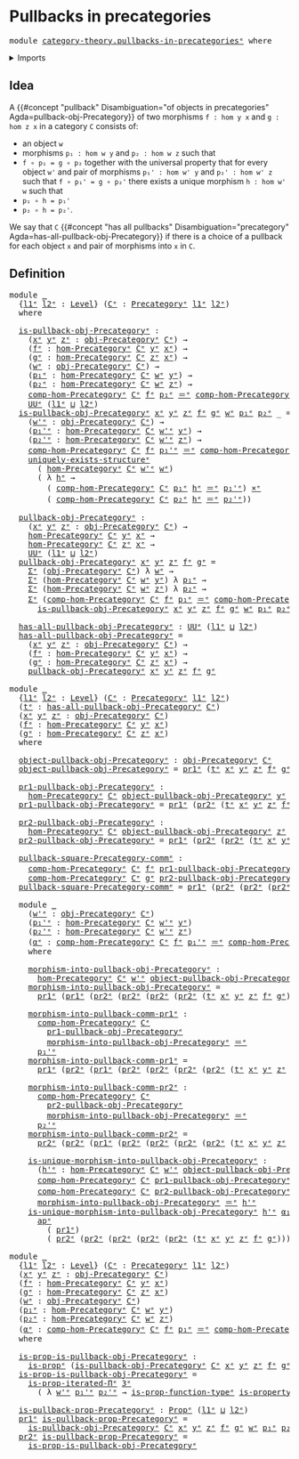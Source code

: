 # Pullbacks in precategories

<pre class="Agda"><a id="39" class="Keyword">module</a> <a id="46" href="category-theory.pullbacks-in-precategories%25E1%25B5%2589.html" class="Module">category-theory.pullbacks-in-precategoriesᵉ</a> <a id="90" class="Keyword">where</a>
</pre>
<details><summary>Imports</summary>

<pre class="Agda"><a id="146" class="Keyword">open</a> <a id="151" class="Keyword">import</a> <a id="158" href="elementary-number-theory.natural-numbers%25E1%25B5%2589.html" class="Module">elementary-number-theory.natural-numbersᵉ</a>
<a id="200" class="Keyword">open</a> <a id="205" class="Keyword">import</a> <a id="212" href="category-theory.precategories%25E1%25B5%2589.html" class="Module">category-theory.precategoriesᵉ</a>

<a id="244" class="Keyword">open</a> <a id="249" class="Keyword">import</a> <a id="256" href="foundation.action-on-identifications-functions%25E1%25B5%2589.html" class="Module">foundation.action-on-identifications-functionsᵉ</a>
<a id="304" class="Keyword">open</a> <a id="309" class="Keyword">import</a> <a id="316" href="foundation.cartesian-product-types%25E1%25B5%2589.html" class="Module">foundation.cartesian-product-typesᵉ</a>
<a id="352" class="Keyword">open</a> <a id="357" class="Keyword">import</a> <a id="364" href="foundation.contractible-types%25E1%25B5%2589.html" class="Module">foundation.contractible-typesᵉ</a>
<a id="395" class="Keyword">open</a> <a id="400" class="Keyword">import</a> <a id="407" href="foundation.dependent-pair-types%25E1%25B5%2589.html" class="Module">foundation.dependent-pair-typesᵉ</a>
<a id="440" class="Keyword">open</a> <a id="445" class="Keyword">import</a> <a id="452" href="foundation.identity-types%25E1%25B5%2589.html" class="Module">foundation.identity-typesᵉ</a>
<a id="479" class="Keyword">open</a> <a id="484" class="Keyword">import</a> <a id="491" href="foundation.iterated-dependent-product-types%25E1%25B5%2589.html" class="Module">foundation.iterated-dependent-product-typesᵉ</a>
<a id="536" class="Keyword">open</a> <a id="541" class="Keyword">import</a> <a id="548" href="foundation.propositions%25E1%25B5%2589.html" class="Module">foundation.propositionsᵉ</a>
<a id="573" class="Keyword">open</a> <a id="578" class="Keyword">import</a> <a id="585" href="foundation.uniqueness-quantification%25E1%25B5%2589.html" class="Module">foundation.uniqueness-quantificationᵉ</a>
<a id="623" class="Keyword">open</a> <a id="628" class="Keyword">import</a> <a id="635" href="foundation.universe-levels%25E1%25B5%2589.html" class="Module">foundation.universe-levelsᵉ</a>
</pre>
</details>

## Idea

A
{{#concept "pullback" Disambiguation="of objects in precategories" Agda=pullback-obj-Precategory}}
of two morphisms `f : hom y x` and `g : hom z x` in a category `C` consists of:

- an object `w`
- morphisms `p₁ : hom w y` and `p₂ : hom w z` such that
- `f ∘ p₁ = g ∘ p₂` together with the universal property that for every object
  `w'` and pair of morphisms `p₁' : hom w' y` and `p₂' : hom w' z` such that
  `f ∘ p₁' = g ∘ p₂'` there exists a unique morphism `h : hom w' w` such that
- `p₁ ∘ h = p₁'`
- `p₂ ∘ h = p₂'`.

We say that `C`
{{#concept "has all pullbacks" Disambiguation="precategory" Agda=has-all-pullback-obj-Precategory}}
if there is a choice of a pullback for each object `x` and pair of morphisms
into `x` in `C`.

## Definition

<pre class="Agda"><a id="1447" class="Keyword">module</a> <a id="1454" href="category-theory.pullbacks-in-precategories%25E1%25B5%2589.html#1454" class="Module">_</a>
  <a id="1458" class="Symbol">{</a><a id="1459" href="category-theory.pullbacks-in-precategories%25E1%25B5%2589.html#1459" class="Bound">l1ᵉ</a> <a id="1463" href="category-theory.pullbacks-in-precategories%25E1%25B5%2589.html#1463" class="Bound">l2ᵉ</a> <a id="1467" class="Symbol">:</a> <a id="1469" href="Agda.Primitive.html#742" class="Postulate">Level</a><a id="1474" class="Symbol">}</a> <a id="1476" class="Symbol">(</a><a id="1477" href="category-theory.pullbacks-in-precategories%25E1%25B5%2589.html#1477" class="Bound">Cᵉ</a> <a id="1480" class="Symbol">:</a> <a id="1482" href="category-theory.precategories%25E1%25B5%2589.html#3370" class="Function">Precategoryᵉ</a> <a id="1495" href="category-theory.pullbacks-in-precategories%25E1%25B5%2589.html#1459" class="Bound">l1ᵉ</a> <a id="1499" href="category-theory.pullbacks-in-precategories%25E1%25B5%2589.html#1463" class="Bound">l2ᵉ</a><a id="1502" class="Symbol">)</a>
  <a id="1506" class="Keyword">where</a>

  <a id="1515" href="category-theory.pullbacks-in-precategories%25E1%25B5%2589.html#1515" class="Function">is-pullback-obj-Precategoryᵉ</a> <a id="1544" class="Symbol">:</a>
    <a id="1550" class="Symbol">(</a><a id="1551" href="category-theory.pullbacks-in-precategories%25E1%25B5%2589.html#1551" class="Bound">xᵉ</a> <a id="1554" href="category-theory.pullbacks-in-precategories%25E1%25B5%2589.html#1554" class="Bound">yᵉ</a> <a id="1557" href="category-theory.pullbacks-in-precategories%25E1%25B5%2589.html#1557" class="Bound">zᵉ</a> <a id="1560" class="Symbol">:</a> <a id="1562" href="category-theory.precategories%25E1%25B5%2589.html#4836" class="Function">obj-Precategoryᵉ</a> <a id="1579" href="category-theory.pullbacks-in-precategories%25E1%25B5%2589.html#1477" class="Bound">Cᵉ</a><a id="1581" class="Symbol">)</a> <a id="1583" class="Symbol">→</a>
    <a id="1589" class="Symbol">(</a><a id="1590" href="category-theory.pullbacks-in-precategories%25E1%25B5%2589.html#1590" class="Bound">fᵉ</a> <a id="1593" class="Symbol">:</a> <a id="1595" href="category-theory.precategories%25E1%25B5%2589.html#4999" class="Function">hom-Precategoryᵉ</a> <a id="1612" href="category-theory.pullbacks-in-precategories%25E1%25B5%2589.html#1477" class="Bound">Cᵉ</a> <a id="1615" href="category-theory.pullbacks-in-precategories%25E1%25B5%2589.html#1554" class="Bound">yᵉ</a> <a id="1618" href="category-theory.pullbacks-in-precategories%25E1%25B5%2589.html#1551" class="Bound">xᵉ</a><a id="1620" class="Symbol">)</a> <a id="1622" class="Symbol">→</a>
    <a id="1628" class="Symbol">(</a><a id="1629" href="category-theory.pullbacks-in-precategories%25E1%25B5%2589.html#1629" class="Bound">gᵉ</a> <a id="1632" class="Symbol">:</a> <a id="1634" href="category-theory.precategories%25E1%25B5%2589.html#4999" class="Function">hom-Precategoryᵉ</a> <a id="1651" href="category-theory.pullbacks-in-precategories%25E1%25B5%2589.html#1477" class="Bound">Cᵉ</a> <a id="1654" href="category-theory.pullbacks-in-precategories%25E1%25B5%2589.html#1557" class="Bound">zᵉ</a> <a id="1657" href="category-theory.pullbacks-in-precategories%25E1%25B5%2589.html#1551" class="Bound">xᵉ</a><a id="1659" class="Symbol">)</a> <a id="1661" class="Symbol">→</a>
    <a id="1667" class="Symbol">(</a><a id="1668" href="category-theory.pullbacks-in-precategories%25E1%25B5%2589.html#1668" class="Bound">wᵉ</a> <a id="1671" class="Symbol">:</a> <a id="1673" href="category-theory.precategories%25E1%25B5%2589.html#4836" class="Function">obj-Precategoryᵉ</a> <a id="1690" href="category-theory.pullbacks-in-precategories%25E1%25B5%2589.html#1477" class="Bound">Cᵉ</a><a id="1692" class="Symbol">)</a> <a id="1694" class="Symbol">→</a>
    <a id="1700" class="Symbol">(</a><a id="1701" href="category-theory.pullbacks-in-precategories%25E1%25B5%2589.html#1701" class="Bound">p₁ᵉ</a> <a id="1705" class="Symbol">:</a> <a id="1707" href="category-theory.precategories%25E1%25B5%2589.html#4999" class="Function">hom-Precategoryᵉ</a> <a id="1724" href="category-theory.pullbacks-in-precategories%25E1%25B5%2589.html#1477" class="Bound">Cᵉ</a> <a id="1727" href="category-theory.pullbacks-in-precategories%25E1%25B5%2589.html#1668" class="Bound">wᵉ</a> <a id="1730" href="category-theory.pullbacks-in-precategories%25E1%25B5%2589.html#1554" class="Bound">yᵉ</a><a id="1732" class="Symbol">)</a> <a id="1734" class="Symbol">→</a>
    <a id="1740" class="Symbol">(</a><a id="1741" href="category-theory.pullbacks-in-precategories%25E1%25B5%2589.html#1741" class="Bound">p₂ᵉ</a> <a id="1745" class="Symbol">:</a> <a id="1747" href="category-theory.precategories%25E1%25B5%2589.html#4999" class="Function">hom-Precategoryᵉ</a> <a id="1764" href="category-theory.pullbacks-in-precategories%25E1%25B5%2589.html#1477" class="Bound">Cᵉ</a> <a id="1767" href="category-theory.pullbacks-in-precategories%25E1%25B5%2589.html#1668" class="Bound">wᵉ</a> <a id="1770" href="category-theory.pullbacks-in-precategories%25E1%25B5%2589.html#1557" class="Bound">zᵉ</a><a id="1772" class="Symbol">)</a> <a id="1774" class="Symbol">→</a>
    <a id="1780" href="category-theory.precategories%25E1%25B5%2589.html#5502" class="Function">comp-hom-Precategoryᵉ</a> <a id="1802" href="category-theory.pullbacks-in-precategories%25E1%25B5%2589.html#1477" class="Bound">Cᵉ</a> <a id="1805" href="category-theory.pullbacks-in-precategories%25E1%25B5%2589.html#1590" class="Bound">fᵉ</a> <a id="1808" href="category-theory.pullbacks-in-precategories%25E1%25B5%2589.html#1701" class="Bound">p₁ᵉ</a> <a id="1812" href="foundation-core.identity-types%25E1%25B5%2589.html#2730" class="Function Operator">＝ᵉ</a> <a id="1815" href="category-theory.precategories%25E1%25B5%2589.html#5502" class="Function">comp-hom-Precategoryᵉ</a> <a id="1837" href="category-theory.pullbacks-in-precategories%25E1%25B5%2589.html#1477" class="Bound">Cᵉ</a> <a id="1840" href="category-theory.pullbacks-in-precategories%25E1%25B5%2589.html#1629" class="Bound">gᵉ</a> <a id="1843" href="category-theory.pullbacks-in-precategories%25E1%25B5%2589.html#1741" class="Bound">p₂ᵉ</a> <a id="1847" class="Symbol">→</a>
    <a id="1853" href="Agda.Primitive.html#429" class="Primitive">UUᵉ</a> <a id="1857" class="Symbol">(</a><a id="1858" href="category-theory.pullbacks-in-precategories%25E1%25B5%2589.html#1459" class="Bound">l1ᵉ</a> <a id="1862" href="Agda.Primitive.html#961" class="Primitive Operator">⊔</a> <a id="1864" href="category-theory.pullbacks-in-precategories%25E1%25B5%2589.html#1463" class="Bound">l2ᵉ</a><a id="1867" class="Symbol">)</a>
  <a id="1871" href="category-theory.pullbacks-in-precategories%25E1%25B5%2589.html#1515" class="Function">is-pullback-obj-Precategoryᵉ</a> <a id="1900" href="category-theory.pullbacks-in-precategories%25E1%25B5%2589.html#1900" class="Bound">xᵉ</a> <a id="1903" href="category-theory.pullbacks-in-precategories%25E1%25B5%2589.html#1903" class="Bound">yᵉ</a> <a id="1906" href="category-theory.pullbacks-in-precategories%25E1%25B5%2589.html#1906" class="Bound">zᵉ</a> <a id="1909" href="category-theory.pullbacks-in-precategories%25E1%25B5%2589.html#1909" class="Bound">fᵉ</a> <a id="1912" href="category-theory.pullbacks-in-precategories%25E1%25B5%2589.html#1912" class="Bound">gᵉ</a> <a id="1915" href="category-theory.pullbacks-in-precategories%25E1%25B5%2589.html#1915" class="Bound">wᵉ</a> <a id="1918" href="category-theory.pullbacks-in-precategories%25E1%25B5%2589.html#1918" class="Bound">p₁ᵉ</a> <a id="1922" href="category-theory.pullbacks-in-precategories%25E1%25B5%2589.html#1922" class="Bound">p₂ᵉ</a> <a id="1926" class="Symbol">_</a> <a id="1928" class="Symbol">=</a>
    <a id="1934" class="Symbol">(</a><a id="1935" href="category-theory.pullbacks-in-precategories%25E1%25B5%2589.html#1935" class="Bound">w&#39;ᵉ</a> <a id="1939" class="Symbol">:</a> <a id="1941" href="category-theory.precategories%25E1%25B5%2589.html#4836" class="Function">obj-Precategoryᵉ</a> <a id="1958" href="category-theory.pullbacks-in-precategories%25E1%25B5%2589.html#1477" class="Bound">Cᵉ</a><a id="1960" class="Symbol">)</a> <a id="1962" class="Symbol">→</a>
    <a id="1968" class="Symbol">(</a><a id="1969" href="category-theory.pullbacks-in-precategories%25E1%25B5%2589.html#1969" class="Bound">p₁&#39;ᵉ</a> <a id="1974" class="Symbol">:</a> <a id="1976" href="category-theory.precategories%25E1%25B5%2589.html#4999" class="Function">hom-Precategoryᵉ</a> <a id="1993" href="category-theory.pullbacks-in-precategories%25E1%25B5%2589.html#1477" class="Bound">Cᵉ</a> <a id="1996" href="category-theory.pullbacks-in-precategories%25E1%25B5%2589.html#1935" class="Bound">w&#39;ᵉ</a> <a id="2000" href="category-theory.pullbacks-in-precategories%25E1%25B5%2589.html#1903" class="Bound">yᵉ</a><a id="2002" class="Symbol">)</a> <a id="2004" class="Symbol">→</a>
    <a id="2010" class="Symbol">(</a><a id="2011" href="category-theory.pullbacks-in-precategories%25E1%25B5%2589.html#2011" class="Bound">p₂&#39;ᵉ</a> <a id="2016" class="Symbol">:</a> <a id="2018" href="category-theory.precategories%25E1%25B5%2589.html#4999" class="Function">hom-Precategoryᵉ</a> <a id="2035" href="category-theory.pullbacks-in-precategories%25E1%25B5%2589.html#1477" class="Bound">Cᵉ</a> <a id="2038" href="category-theory.pullbacks-in-precategories%25E1%25B5%2589.html#1935" class="Bound">w&#39;ᵉ</a> <a id="2042" href="category-theory.pullbacks-in-precategories%25E1%25B5%2589.html#1906" class="Bound">zᵉ</a><a id="2044" class="Symbol">)</a> <a id="2046" class="Symbol">→</a>
    <a id="2052" href="category-theory.precategories%25E1%25B5%2589.html#5502" class="Function">comp-hom-Precategoryᵉ</a> <a id="2074" href="category-theory.pullbacks-in-precategories%25E1%25B5%2589.html#1477" class="Bound">Cᵉ</a> <a id="2077" href="category-theory.pullbacks-in-precategories%25E1%25B5%2589.html#1909" class="Bound">fᵉ</a> <a id="2080" href="category-theory.pullbacks-in-precategories%25E1%25B5%2589.html#1969" class="Bound">p₁&#39;ᵉ</a> <a id="2085" href="foundation-core.identity-types%25E1%25B5%2589.html#2730" class="Function Operator">＝ᵉ</a> <a id="2088" href="category-theory.precategories%25E1%25B5%2589.html#5502" class="Function">comp-hom-Precategoryᵉ</a> <a id="2110" href="category-theory.pullbacks-in-precategories%25E1%25B5%2589.html#1477" class="Bound">Cᵉ</a> <a id="2113" href="category-theory.pullbacks-in-precategories%25E1%25B5%2589.html#1912" class="Bound">gᵉ</a> <a id="2116" href="category-theory.pullbacks-in-precategories%25E1%25B5%2589.html#2011" class="Bound">p₂&#39;ᵉ</a> <a id="2121" class="Symbol">→</a>
    <a id="2127" href="foundation.uniqueness-quantification%25E1%25B5%2589.html#2430" class="Function">uniquely-exists-structureᵉ</a>
      <a id="2160" class="Symbol">(</a> <a id="2162" href="category-theory.precategories%25E1%25B5%2589.html#4999" class="Function">hom-Precategoryᵉ</a> <a id="2179" href="category-theory.pullbacks-in-precategories%25E1%25B5%2589.html#1477" class="Bound">Cᵉ</a> <a id="2182" href="category-theory.pullbacks-in-precategories%25E1%25B5%2589.html#1935" class="Bound">w&#39;ᵉ</a> <a id="2186" href="category-theory.pullbacks-in-precategories%25E1%25B5%2589.html#1915" class="Bound">wᵉ</a><a id="2188" class="Symbol">)</a>
      <a id="2196" class="Symbol">(</a> <a id="2198" class="Symbol">λ</a> <a id="2200" href="category-theory.pullbacks-in-precategories%25E1%25B5%2589.html#2200" class="Bound">hᵉ</a> <a id="2203" class="Symbol">→</a>
        <a id="2213" class="Symbol">(</a> <a id="2215" href="category-theory.precategories%25E1%25B5%2589.html#5502" class="Function">comp-hom-Precategoryᵉ</a> <a id="2237" href="category-theory.pullbacks-in-precategories%25E1%25B5%2589.html#1477" class="Bound">Cᵉ</a> <a id="2240" href="category-theory.pullbacks-in-precategories%25E1%25B5%2589.html#1918" class="Bound">p₁ᵉ</a> <a id="2244" href="category-theory.pullbacks-in-precategories%25E1%25B5%2589.html#2200" class="Bound">hᵉ</a> <a id="2247" href="foundation-core.identity-types%25E1%25B5%2589.html#2730" class="Function Operator">＝ᵉ</a> <a id="2250" href="category-theory.pullbacks-in-precategories%25E1%25B5%2589.html#1969" class="Bound">p₁&#39;ᵉ</a><a id="2254" class="Symbol">)</a> <a id="2256" href="foundation-core.cartesian-product-types%25E1%25B5%2589.html#623" class="Function Operator">×ᵉ</a>
        <a id="2267" class="Symbol">(</a> <a id="2269" href="category-theory.precategories%25E1%25B5%2589.html#5502" class="Function">comp-hom-Precategoryᵉ</a> <a id="2291" href="category-theory.pullbacks-in-precategories%25E1%25B5%2589.html#1477" class="Bound">Cᵉ</a> <a id="2294" href="category-theory.pullbacks-in-precategories%25E1%25B5%2589.html#1922" class="Bound">p₂ᵉ</a> <a id="2298" href="category-theory.pullbacks-in-precategories%25E1%25B5%2589.html#2200" class="Bound">hᵉ</a> <a id="2301" href="foundation-core.identity-types%25E1%25B5%2589.html#2730" class="Function Operator">＝ᵉ</a> <a id="2304" href="category-theory.pullbacks-in-precategories%25E1%25B5%2589.html#2011" class="Bound">p₂&#39;ᵉ</a><a id="2308" class="Symbol">))</a>

  <a id="2314" href="category-theory.pullbacks-in-precategories%25E1%25B5%2589.html#2314" class="Function">pullback-obj-Precategoryᵉ</a> <a id="2340" class="Symbol">:</a>
    <a id="2346" class="Symbol">(</a><a id="2347" href="category-theory.pullbacks-in-precategories%25E1%25B5%2589.html#2347" class="Bound">xᵉ</a> <a id="2350" href="category-theory.pullbacks-in-precategories%25E1%25B5%2589.html#2350" class="Bound">yᵉ</a> <a id="2353" href="category-theory.pullbacks-in-precategories%25E1%25B5%2589.html#2353" class="Bound">zᵉ</a> <a id="2356" class="Symbol">:</a> <a id="2358" href="category-theory.precategories%25E1%25B5%2589.html#4836" class="Function">obj-Precategoryᵉ</a> <a id="2375" href="category-theory.pullbacks-in-precategories%25E1%25B5%2589.html#1477" class="Bound">Cᵉ</a><a id="2377" class="Symbol">)</a> <a id="2379" class="Symbol">→</a>
    <a id="2385" href="category-theory.precategories%25E1%25B5%2589.html#4999" class="Function">hom-Precategoryᵉ</a> <a id="2402" href="category-theory.pullbacks-in-precategories%25E1%25B5%2589.html#1477" class="Bound">Cᵉ</a> <a id="2405" href="category-theory.pullbacks-in-precategories%25E1%25B5%2589.html#2350" class="Bound">yᵉ</a> <a id="2408" href="category-theory.pullbacks-in-precategories%25E1%25B5%2589.html#2347" class="Bound">xᵉ</a> <a id="2411" class="Symbol">→</a>
    <a id="2417" href="category-theory.precategories%25E1%25B5%2589.html#4999" class="Function">hom-Precategoryᵉ</a> <a id="2434" href="category-theory.pullbacks-in-precategories%25E1%25B5%2589.html#1477" class="Bound">Cᵉ</a> <a id="2437" href="category-theory.pullbacks-in-precategories%25E1%25B5%2589.html#2353" class="Bound">zᵉ</a> <a id="2440" href="category-theory.pullbacks-in-precategories%25E1%25B5%2589.html#2347" class="Bound">xᵉ</a> <a id="2443" class="Symbol">→</a>
    <a id="2449" href="Agda.Primitive.html#429" class="Primitive">UUᵉ</a> <a id="2453" class="Symbol">(</a><a id="2454" href="category-theory.pullbacks-in-precategories%25E1%25B5%2589.html#1459" class="Bound">l1ᵉ</a> <a id="2458" href="Agda.Primitive.html#961" class="Primitive Operator">⊔</a> <a id="2460" href="category-theory.pullbacks-in-precategories%25E1%25B5%2589.html#1463" class="Bound">l2ᵉ</a><a id="2463" class="Symbol">)</a>
  <a id="2467" href="category-theory.pullbacks-in-precategories%25E1%25B5%2589.html#2314" class="Function">pullback-obj-Precategoryᵉ</a> <a id="2493" href="category-theory.pullbacks-in-precategories%25E1%25B5%2589.html#2493" class="Bound">xᵉ</a> <a id="2496" href="category-theory.pullbacks-in-precategories%25E1%25B5%2589.html#2496" class="Bound">yᵉ</a> <a id="2499" href="category-theory.pullbacks-in-precategories%25E1%25B5%2589.html#2499" class="Bound">zᵉ</a> <a id="2502" href="category-theory.pullbacks-in-precategories%25E1%25B5%2589.html#2502" class="Bound">fᵉ</a> <a id="2505" href="category-theory.pullbacks-in-precategories%25E1%25B5%2589.html#2505" class="Bound">gᵉ</a> <a id="2508" class="Symbol">=</a>
    <a id="2514" href="foundation.dependent-pair-types%25E1%25B5%2589.html#585" class="Record">Σᵉ</a> <a id="2517" class="Symbol">(</a><a id="2518" href="category-theory.precategories%25E1%25B5%2589.html#4836" class="Function">obj-Precategoryᵉ</a> <a id="2535" href="category-theory.pullbacks-in-precategories%25E1%25B5%2589.html#1477" class="Bound">Cᵉ</a><a id="2537" class="Symbol">)</a> <a id="2539" class="Symbol">λ</a> <a id="2541" href="category-theory.pullbacks-in-precategories%25E1%25B5%2589.html#2541" class="Bound">wᵉ</a> <a id="2544" class="Symbol">→</a>
    <a id="2550" href="foundation.dependent-pair-types%25E1%25B5%2589.html#585" class="Record">Σᵉ</a> <a id="2553" class="Symbol">(</a><a id="2554" href="category-theory.precategories%25E1%25B5%2589.html#4999" class="Function">hom-Precategoryᵉ</a> <a id="2571" href="category-theory.pullbacks-in-precategories%25E1%25B5%2589.html#1477" class="Bound">Cᵉ</a> <a id="2574" href="category-theory.pullbacks-in-precategories%25E1%25B5%2589.html#2541" class="Bound">wᵉ</a> <a id="2577" href="category-theory.pullbacks-in-precategories%25E1%25B5%2589.html#2496" class="Bound">yᵉ</a><a id="2579" class="Symbol">)</a> <a id="2581" class="Symbol">λ</a> <a id="2583" href="category-theory.pullbacks-in-precategories%25E1%25B5%2589.html#2583" class="Bound">p₁ᵉ</a> <a id="2587" class="Symbol">→</a>
    <a id="2593" href="foundation.dependent-pair-types%25E1%25B5%2589.html#585" class="Record">Σᵉ</a> <a id="2596" class="Symbol">(</a><a id="2597" href="category-theory.precategories%25E1%25B5%2589.html#4999" class="Function">hom-Precategoryᵉ</a> <a id="2614" href="category-theory.pullbacks-in-precategories%25E1%25B5%2589.html#1477" class="Bound">Cᵉ</a> <a id="2617" href="category-theory.pullbacks-in-precategories%25E1%25B5%2589.html#2541" class="Bound">wᵉ</a> <a id="2620" href="category-theory.pullbacks-in-precategories%25E1%25B5%2589.html#2499" class="Bound">zᵉ</a><a id="2622" class="Symbol">)</a> <a id="2624" class="Symbol">λ</a> <a id="2626" href="category-theory.pullbacks-in-precategories%25E1%25B5%2589.html#2626" class="Bound">p₂ᵉ</a> <a id="2630" class="Symbol">→</a>
    <a id="2636" href="foundation.dependent-pair-types%25E1%25B5%2589.html#585" class="Record">Σᵉ</a> <a id="2639" class="Symbol">(</a><a id="2640" href="category-theory.precategories%25E1%25B5%2589.html#5502" class="Function">comp-hom-Precategoryᵉ</a> <a id="2662" href="category-theory.pullbacks-in-precategories%25E1%25B5%2589.html#1477" class="Bound">Cᵉ</a> <a id="2665" href="category-theory.pullbacks-in-precategories%25E1%25B5%2589.html#2502" class="Bound">fᵉ</a> <a id="2668" href="category-theory.pullbacks-in-precategories%25E1%25B5%2589.html#2583" class="Bound">p₁ᵉ</a> <a id="2672" href="foundation-core.identity-types%25E1%25B5%2589.html#2730" class="Function Operator">＝ᵉ</a> <a id="2675" href="category-theory.precategories%25E1%25B5%2589.html#5502" class="Function">comp-hom-Precategoryᵉ</a> <a id="2697" href="category-theory.pullbacks-in-precategories%25E1%25B5%2589.html#1477" class="Bound">Cᵉ</a> <a id="2700" href="category-theory.pullbacks-in-precategories%25E1%25B5%2589.html#2505" class="Bound">gᵉ</a> <a id="2703" href="category-theory.pullbacks-in-precategories%25E1%25B5%2589.html#2626" class="Bound">p₂ᵉ</a><a id="2706" class="Symbol">)</a> <a id="2708" class="Symbol">λ</a> <a id="2710" href="category-theory.pullbacks-in-precategories%25E1%25B5%2589.html#2710" class="Bound">αᵉ</a> <a id="2713" class="Symbol">→</a>
      <a id="2721" href="category-theory.pullbacks-in-precategories%25E1%25B5%2589.html#1515" class="Function">is-pullback-obj-Precategoryᵉ</a> <a id="2750" href="category-theory.pullbacks-in-precategories%25E1%25B5%2589.html#2493" class="Bound">xᵉ</a> <a id="2753" href="category-theory.pullbacks-in-precategories%25E1%25B5%2589.html#2496" class="Bound">yᵉ</a> <a id="2756" href="category-theory.pullbacks-in-precategories%25E1%25B5%2589.html#2499" class="Bound">zᵉ</a> <a id="2759" href="category-theory.pullbacks-in-precategories%25E1%25B5%2589.html#2502" class="Bound">fᵉ</a> <a id="2762" href="category-theory.pullbacks-in-precategories%25E1%25B5%2589.html#2505" class="Bound">gᵉ</a> <a id="2765" href="category-theory.pullbacks-in-precategories%25E1%25B5%2589.html#2541" class="Bound">wᵉ</a> <a id="2768" href="category-theory.pullbacks-in-precategories%25E1%25B5%2589.html#2583" class="Bound">p₁ᵉ</a> <a id="2772" href="category-theory.pullbacks-in-precategories%25E1%25B5%2589.html#2626" class="Bound">p₂ᵉ</a> <a id="2776" href="category-theory.pullbacks-in-precategories%25E1%25B5%2589.html#2710" class="Bound">αᵉ</a>

  <a id="2782" href="category-theory.pullbacks-in-precategories%25E1%25B5%2589.html#2782" class="Function">has-all-pullback-obj-Precategoryᵉ</a> <a id="2816" class="Symbol">:</a> <a id="2818" href="Agda.Primitive.html#429" class="Primitive">UUᵉ</a> <a id="2822" class="Symbol">(</a><a id="2823" href="category-theory.pullbacks-in-precategories%25E1%25B5%2589.html#1459" class="Bound">l1ᵉ</a> <a id="2827" href="Agda.Primitive.html#961" class="Primitive Operator">⊔</a> <a id="2829" href="category-theory.pullbacks-in-precategories%25E1%25B5%2589.html#1463" class="Bound">l2ᵉ</a><a id="2832" class="Symbol">)</a>
  <a id="2836" href="category-theory.pullbacks-in-precategories%25E1%25B5%2589.html#2782" class="Function">has-all-pullback-obj-Precategoryᵉ</a> <a id="2870" class="Symbol">=</a>
    <a id="2876" class="Symbol">(</a><a id="2877" href="category-theory.pullbacks-in-precategories%25E1%25B5%2589.html#2877" class="Bound">xᵉ</a> <a id="2880" href="category-theory.pullbacks-in-precategories%25E1%25B5%2589.html#2880" class="Bound">yᵉ</a> <a id="2883" href="category-theory.pullbacks-in-precategories%25E1%25B5%2589.html#2883" class="Bound">zᵉ</a> <a id="2886" class="Symbol">:</a> <a id="2888" href="category-theory.precategories%25E1%25B5%2589.html#4836" class="Function">obj-Precategoryᵉ</a> <a id="2905" href="category-theory.pullbacks-in-precategories%25E1%25B5%2589.html#1477" class="Bound">Cᵉ</a><a id="2907" class="Symbol">)</a> <a id="2909" class="Symbol">→</a>
    <a id="2915" class="Symbol">(</a><a id="2916" href="category-theory.pullbacks-in-precategories%25E1%25B5%2589.html#2916" class="Bound">fᵉ</a> <a id="2919" class="Symbol">:</a> <a id="2921" href="category-theory.precategories%25E1%25B5%2589.html#4999" class="Function">hom-Precategoryᵉ</a> <a id="2938" href="category-theory.pullbacks-in-precategories%25E1%25B5%2589.html#1477" class="Bound">Cᵉ</a> <a id="2941" href="category-theory.pullbacks-in-precategories%25E1%25B5%2589.html#2880" class="Bound">yᵉ</a> <a id="2944" href="category-theory.pullbacks-in-precategories%25E1%25B5%2589.html#2877" class="Bound">xᵉ</a><a id="2946" class="Symbol">)</a> <a id="2948" class="Symbol">→</a>
    <a id="2954" class="Symbol">(</a><a id="2955" href="category-theory.pullbacks-in-precategories%25E1%25B5%2589.html#2955" class="Bound">gᵉ</a> <a id="2958" class="Symbol">:</a> <a id="2960" href="category-theory.precategories%25E1%25B5%2589.html#4999" class="Function">hom-Precategoryᵉ</a> <a id="2977" href="category-theory.pullbacks-in-precategories%25E1%25B5%2589.html#1477" class="Bound">Cᵉ</a> <a id="2980" href="category-theory.pullbacks-in-precategories%25E1%25B5%2589.html#2883" class="Bound">zᵉ</a> <a id="2983" href="category-theory.pullbacks-in-precategories%25E1%25B5%2589.html#2877" class="Bound">xᵉ</a><a id="2985" class="Symbol">)</a> <a id="2987" class="Symbol">→</a>
    <a id="2993" href="category-theory.pullbacks-in-precategories%25E1%25B5%2589.html#2314" class="Function">pullback-obj-Precategoryᵉ</a> <a id="3019" href="category-theory.pullbacks-in-precategories%25E1%25B5%2589.html#2877" class="Bound">xᵉ</a> <a id="3022" href="category-theory.pullbacks-in-precategories%25E1%25B5%2589.html#2880" class="Bound">yᵉ</a> <a id="3025" href="category-theory.pullbacks-in-precategories%25E1%25B5%2589.html#2883" class="Bound">zᵉ</a> <a id="3028" href="category-theory.pullbacks-in-precategories%25E1%25B5%2589.html#2916" class="Bound">fᵉ</a> <a id="3031" href="category-theory.pullbacks-in-precategories%25E1%25B5%2589.html#2955" class="Bound">gᵉ</a>

<a id="3035" class="Keyword">module</a> <a id="3042" href="category-theory.pullbacks-in-precategories%25E1%25B5%2589.html#3042" class="Module">_</a>
  <a id="3046" class="Symbol">{</a><a id="3047" href="category-theory.pullbacks-in-precategories%25E1%25B5%2589.html#3047" class="Bound">l1ᵉ</a> <a id="3051" href="category-theory.pullbacks-in-precategories%25E1%25B5%2589.html#3051" class="Bound">l2ᵉ</a> <a id="3055" class="Symbol">:</a> <a id="3057" href="Agda.Primitive.html#742" class="Postulate">Level</a><a id="3062" class="Symbol">}</a> <a id="3064" class="Symbol">(</a><a id="3065" href="category-theory.pullbacks-in-precategories%25E1%25B5%2589.html#3065" class="Bound">Cᵉ</a> <a id="3068" class="Symbol">:</a> <a id="3070" href="category-theory.precategories%25E1%25B5%2589.html#3370" class="Function">Precategoryᵉ</a> <a id="3083" href="category-theory.pullbacks-in-precategories%25E1%25B5%2589.html#3047" class="Bound">l1ᵉ</a> <a id="3087" href="category-theory.pullbacks-in-precategories%25E1%25B5%2589.html#3051" class="Bound">l2ᵉ</a><a id="3090" class="Symbol">)</a>
  <a id="3094" class="Symbol">(</a><a id="3095" href="category-theory.pullbacks-in-precategories%25E1%25B5%2589.html#3095" class="Bound">tᵉ</a> <a id="3098" class="Symbol">:</a> <a id="3100" href="category-theory.pullbacks-in-precategories%25E1%25B5%2589.html#2782" class="Function">has-all-pullback-obj-Precategoryᵉ</a> <a id="3134" href="category-theory.pullbacks-in-precategories%25E1%25B5%2589.html#3065" class="Bound">Cᵉ</a><a id="3136" class="Symbol">)</a>
  <a id="3140" class="Symbol">(</a><a id="3141" href="category-theory.pullbacks-in-precategories%25E1%25B5%2589.html#3141" class="Bound">xᵉ</a> <a id="3144" href="category-theory.pullbacks-in-precategories%25E1%25B5%2589.html#3144" class="Bound">yᵉ</a> <a id="3147" href="category-theory.pullbacks-in-precategories%25E1%25B5%2589.html#3147" class="Bound">zᵉ</a> <a id="3150" class="Symbol">:</a> <a id="3152" href="category-theory.precategories%25E1%25B5%2589.html#4836" class="Function">obj-Precategoryᵉ</a> <a id="3169" href="category-theory.pullbacks-in-precategories%25E1%25B5%2589.html#3065" class="Bound">Cᵉ</a><a id="3171" class="Symbol">)</a>
  <a id="3175" class="Symbol">(</a><a id="3176" href="category-theory.pullbacks-in-precategories%25E1%25B5%2589.html#3176" class="Bound">fᵉ</a> <a id="3179" class="Symbol">:</a> <a id="3181" href="category-theory.precategories%25E1%25B5%2589.html#4999" class="Function">hom-Precategoryᵉ</a> <a id="3198" href="category-theory.pullbacks-in-precategories%25E1%25B5%2589.html#3065" class="Bound">Cᵉ</a> <a id="3201" href="category-theory.pullbacks-in-precategories%25E1%25B5%2589.html#3144" class="Bound">yᵉ</a> <a id="3204" href="category-theory.pullbacks-in-precategories%25E1%25B5%2589.html#3141" class="Bound">xᵉ</a><a id="3206" class="Symbol">)</a>
  <a id="3210" class="Symbol">(</a><a id="3211" href="category-theory.pullbacks-in-precategories%25E1%25B5%2589.html#3211" class="Bound">gᵉ</a> <a id="3214" class="Symbol">:</a> <a id="3216" href="category-theory.precategories%25E1%25B5%2589.html#4999" class="Function">hom-Precategoryᵉ</a> <a id="3233" href="category-theory.pullbacks-in-precategories%25E1%25B5%2589.html#3065" class="Bound">Cᵉ</a> <a id="3236" href="category-theory.pullbacks-in-precategories%25E1%25B5%2589.html#3147" class="Bound">zᵉ</a> <a id="3239" href="category-theory.pullbacks-in-precategories%25E1%25B5%2589.html#3141" class="Bound">xᵉ</a><a id="3241" class="Symbol">)</a>
  <a id="3245" class="Keyword">where</a>

  <a id="3254" href="category-theory.pullbacks-in-precategories%25E1%25B5%2589.html#3254" class="Function">object-pullback-obj-Precategoryᵉ</a> <a id="3287" class="Symbol">:</a> <a id="3289" href="category-theory.precategories%25E1%25B5%2589.html#4836" class="Function">obj-Precategoryᵉ</a> <a id="3306" href="category-theory.pullbacks-in-precategories%25E1%25B5%2589.html#3065" class="Bound">Cᵉ</a>
  <a id="3311" href="category-theory.pullbacks-in-precategories%25E1%25B5%2589.html#3254" class="Function">object-pullback-obj-Precategoryᵉ</a> <a id="3344" class="Symbol">=</a> <a id="3346" href="foundation.dependent-pair-types%25E1%25B5%2589.html#697" class="Field">pr1ᵉ</a> <a id="3351" class="Symbol">(</a><a id="3352" href="category-theory.pullbacks-in-precategories%25E1%25B5%2589.html#3095" class="Bound">tᵉ</a> <a id="3355" href="category-theory.pullbacks-in-precategories%25E1%25B5%2589.html#3141" class="Bound">xᵉ</a> <a id="3358" href="category-theory.pullbacks-in-precategories%25E1%25B5%2589.html#3144" class="Bound">yᵉ</a> <a id="3361" href="category-theory.pullbacks-in-precategories%25E1%25B5%2589.html#3147" class="Bound">zᵉ</a> <a id="3364" href="category-theory.pullbacks-in-precategories%25E1%25B5%2589.html#3176" class="Bound">fᵉ</a> <a id="3367" href="category-theory.pullbacks-in-precategories%25E1%25B5%2589.html#3211" class="Bound">gᵉ</a><a id="3369" class="Symbol">)</a>

  <a id="3374" href="category-theory.pullbacks-in-precategories%25E1%25B5%2589.html#3374" class="Function">pr1-pullback-obj-Precategoryᵉ</a> <a id="3404" class="Symbol">:</a>
    <a id="3410" href="category-theory.precategories%25E1%25B5%2589.html#4999" class="Function">hom-Precategoryᵉ</a> <a id="3427" href="category-theory.pullbacks-in-precategories%25E1%25B5%2589.html#3065" class="Bound">Cᵉ</a> <a id="3430" href="category-theory.pullbacks-in-precategories%25E1%25B5%2589.html#3254" class="Function">object-pullback-obj-Precategoryᵉ</a> <a id="3463" href="category-theory.pullbacks-in-precategories%25E1%25B5%2589.html#3144" class="Bound">yᵉ</a>
  <a id="3468" href="category-theory.pullbacks-in-precategories%25E1%25B5%2589.html#3374" class="Function">pr1-pullback-obj-Precategoryᵉ</a> <a id="3498" class="Symbol">=</a> <a id="3500" href="foundation.dependent-pair-types%25E1%25B5%2589.html#697" class="Field">pr1ᵉ</a> <a id="3505" class="Symbol">(</a><a id="3506" href="foundation.dependent-pair-types%25E1%25B5%2589.html#711" class="Field">pr2ᵉ</a> <a id="3511" class="Symbol">(</a><a id="3512" href="category-theory.pullbacks-in-precategories%25E1%25B5%2589.html#3095" class="Bound">tᵉ</a> <a id="3515" href="category-theory.pullbacks-in-precategories%25E1%25B5%2589.html#3141" class="Bound">xᵉ</a> <a id="3518" href="category-theory.pullbacks-in-precategories%25E1%25B5%2589.html#3144" class="Bound">yᵉ</a> <a id="3521" href="category-theory.pullbacks-in-precategories%25E1%25B5%2589.html#3147" class="Bound">zᵉ</a> <a id="3524" href="category-theory.pullbacks-in-precategories%25E1%25B5%2589.html#3176" class="Bound">fᵉ</a> <a id="3527" href="category-theory.pullbacks-in-precategories%25E1%25B5%2589.html#3211" class="Bound">gᵉ</a><a id="3529" class="Symbol">))</a>

  <a id="3535" href="category-theory.pullbacks-in-precategories%25E1%25B5%2589.html#3535" class="Function">pr2-pullback-obj-Precategoryᵉ</a> <a id="3565" class="Symbol">:</a>
    <a id="3571" href="category-theory.precategories%25E1%25B5%2589.html#4999" class="Function">hom-Precategoryᵉ</a> <a id="3588" href="category-theory.pullbacks-in-precategories%25E1%25B5%2589.html#3065" class="Bound">Cᵉ</a> <a id="3591" href="category-theory.pullbacks-in-precategories%25E1%25B5%2589.html#3254" class="Function">object-pullback-obj-Precategoryᵉ</a> <a id="3624" href="category-theory.pullbacks-in-precategories%25E1%25B5%2589.html#3147" class="Bound">zᵉ</a>
  <a id="3629" href="category-theory.pullbacks-in-precategories%25E1%25B5%2589.html#3535" class="Function">pr2-pullback-obj-Precategoryᵉ</a> <a id="3659" class="Symbol">=</a> <a id="3661" href="foundation.dependent-pair-types%25E1%25B5%2589.html#697" class="Field">pr1ᵉ</a> <a id="3666" class="Symbol">(</a><a id="3667" href="foundation.dependent-pair-types%25E1%25B5%2589.html#711" class="Field">pr2ᵉ</a> <a id="3672" class="Symbol">(</a><a id="3673" href="foundation.dependent-pair-types%25E1%25B5%2589.html#711" class="Field">pr2ᵉ</a> <a id="3678" class="Symbol">(</a><a id="3679" href="category-theory.pullbacks-in-precategories%25E1%25B5%2589.html#3095" class="Bound">tᵉ</a> <a id="3682" href="category-theory.pullbacks-in-precategories%25E1%25B5%2589.html#3141" class="Bound">xᵉ</a> <a id="3685" href="category-theory.pullbacks-in-precategories%25E1%25B5%2589.html#3144" class="Bound">yᵉ</a> <a id="3688" href="category-theory.pullbacks-in-precategories%25E1%25B5%2589.html#3147" class="Bound">zᵉ</a> <a id="3691" href="category-theory.pullbacks-in-precategories%25E1%25B5%2589.html#3176" class="Bound">fᵉ</a> <a id="3694" href="category-theory.pullbacks-in-precategories%25E1%25B5%2589.html#3211" class="Bound">gᵉ</a><a id="3696" class="Symbol">)))</a>

  <a id="3703" href="category-theory.pullbacks-in-precategories%25E1%25B5%2589.html#3703" class="Function">pullback-square-Precategory-commᵉ</a> <a id="3737" class="Symbol">:</a>
    <a id="3743" href="category-theory.precategories%25E1%25B5%2589.html#5502" class="Function">comp-hom-Precategoryᵉ</a> <a id="3765" href="category-theory.pullbacks-in-precategories%25E1%25B5%2589.html#3065" class="Bound">Cᵉ</a> <a id="3768" href="category-theory.pullbacks-in-precategories%25E1%25B5%2589.html#3176" class="Bound">fᵉ</a> <a id="3771" href="category-theory.pullbacks-in-precategories%25E1%25B5%2589.html#3374" class="Function">pr1-pullback-obj-Precategoryᵉ</a> <a id="3801" href="foundation-core.identity-types%25E1%25B5%2589.html#2730" class="Function Operator">＝ᵉ</a>
    <a id="3808" href="category-theory.precategories%25E1%25B5%2589.html#5502" class="Function">comp-hom-Precategoryᵉ</a> <a id="3830" href="category-theory.pullbacks-in-precategories%25E1%25B5%2589.html#3065" class="Bound">Cᵉ</a> <a id="3833" href="category-theory.pullbacks-in-precategories%25E1%25B5%2589.html#3211" class="Bound">gᵉ</a> <a id="3836" href="category-theory.pullbacks-in-precategories%25E1%25B5%2589.html#3535" class="Function">pr2-pullback-obj-Precategoryᵉ</a>
  <a id="3868" href="category-theory.pullbacks-in-precategories%25E1%25B5%2589.html#3703" class="Function">pullback-square-Precategory-commᵉ</a> <a id="3902" class="Symbol">=</a> <a id="3904" href="foundation.dependent-pair-types%25E1%25B5%2589.html#697" class="Field">pr1ᵉ</a> <a id="3909" class="Symbol">(</a><a id="3910" href="foundation.dependent-pair-types%25E1%25B5%2589.html#711" class="Field">pr2ᵉ</a> <a id="3915" class="Symbol">(</a><a id="3916" href="foundation.dependent-pair-types%25E1%25B5%2589.html#711" class="Field">pr2ᵉ</a> <a id="3921" class="Symbol">(</a><a id="3922" href="foundation.dependent-pair-types%25E1%25B5%2589.html#711" class="Field">pr2ᵉ</a> <a id="3927" class="Symbol">(</a><a id="3928" href="category-theory.pullbacks-in-precategories%25E1%25B5%2589.html#3095" class="Bound">tᵉ</a> <a id="3931" href="category-theory.pullbacks-in-precategories%25E1%25B5%2589.html#3141" class="Bound">xᵉ</a> <a id="3934" href="category-theory.pullbacks-in-precategories%25E1%25B5%2589.html#3144" class="Bound">yᵉ</a> <a id="3937" href="category-theory.pullbacks-in-precategories%25E1%25B5%2589.html#3147" class="Bound">zᵉ</a> <a id="3940" href="category-theory.pullbacks-in-precategories%25E1%25B5%2589.html#3176" class="Bound">fᵉ</a> <a id="3943" href="category-theory.pullbacks-in-precategories%25E1%25B5%2589.html#3211" class="Bound">gᵉ</a><a id="3945" class="Symbol">))))</a>

  <a id="3953" class="Keyword">module</a> <a id="3960" href="category-theory.pullbacks-in-precategories%25E1%25B5%2589.html#3960" class="Module">_</a>
    <a id="3966" class="Symbol">(</a><a id="3967" href="category-theory.pullbacks-in-precategories%25E1%25B5%2589.html#3967" class="Bound">w&#39;ᵉ</a> <a id="3971" class="Symbol">:</a> <a id="3973" href="category-theory.precategories%25E1%25B5%2589.html#4836" class="Function">obj-Precategoryᵉ</a> <a id="3990" href="category-theory.pullbacks-in-precategories%25E1%25B5%2589.html#3065" class="Bound">Cᵉ</a><a id="3992" class="Symbol">)</a>
    <a id="3998" class="Symbol">(</a><a id="3999" href="category-theory.pullbacks-in-precategories%25E1%25B5%2589.html#3999" class="Bound">p₁&#39;ᵉ</a> <a id="4004" class="Symbol">:</a> <a id="4006" href="category-theory.precategories%25E1%25B5%2589.html#4999" class="Function">hom-Precategoryᵉ</a> <a id="4023" href="category-theory.pullbacks-in-precategories%25E1%25B5%2589.html#3065" class="Bound">Cᵉ</a> <a id="4026" href="category-theory.pullbacks-in-precategories%25E1%25B5%2589.html#3967" class="Bound">w&#39;ᵉ</a> <a id="4030" href="category-theory.pullbacks-in-precategories%25E1%25B5%2589.html#3144" class="Bound">yᵉ</a><a id="4032" class="Symbol">)</a>
    <a id="4038" class="Symbol">(</a><a id="4039" href="category-theory.pullbacks-in-precategories%25E1%25B5%2589.html#4039" class="Bound">p₂&#39;ᵉ</a> <a id="4044" class="Symbol">:</a> <a id="4046" href="category-theory.precategories%25E1%25B5%2589.html#4999" class="Function">hom-Precategoryᵉ</a> <a id="4063" href="category-theory.pullbacks-in-precategories%25E1%25B5%2589.html#3065" class="Bound">Cᵉ</a> <a id="4066" href="category-theory.pullbacks-in-precategories%25E1%25B5%2589.html#3967" class="Bound">w&#39;ᵉ</a> <a id="4070" href="category-theory.pullbacks-in-precategories%25E1%25B5%2589.html#3147" class="Bound">zᵉ</a><a id="4072" class="Symbol">)</a>
    <a id="4078" class="Symbol">(</a><a id="4079" href="category-theory.pullbacks-in-precategories%25E1%25B5%2589.html#4079" class="Bound">αᵉ</a> <a id="4082" class="Symbol">:</a> <a id="4084" href="category-theory.precategories%25E1%25B5%2589.html#5502" class="Function">comp-hom-Precategoryᵉ</a> <a id="4106" href="category-theory.pullbacks-in-precategories%25E1%25B5%2589.html#3065" class="Bound">Cᵉ</a> <a id="4109" href="category-theory.pullbacks-in-precategories%25E1%25B5%2589.html#3176" class="Bound">fᵉ</a> <a id="4112" href="category-theory.pullbacks-in-precategories%25E1%25B5%2589.html#3999" class="Bound">p₁&#39;ᵉ</a> <a id="4117" href="foundation-core.identity-types%25E1%25B5%2589.html#2730" class="Function Operator">＝ᵉ</a> <a id="4120" href="category-theory.precategories%25E1%25B5%2589.html#5502" class="Function">comp-hom-Precategoryᵉ</a> <a id="4142" href="category-theory.pullbacks-in-precategories%25E1%25B5%2589.html#3065" class="Bound">Cᵉ</a> <a id="4145" href="category-theory.pullbacks-in-precategories%25E1%25B5%2589.html#3211" class="Bound">gᵉ</a> <a id="4148" href="category-theory.pullbacks-in-precategories%25E1%25B5%2589.html#4039" class="Bound">p₂&#39;ᵉ</a><a id="4152" class="Symbol">)</a>
    <a id="4158" class="Keyword">where</a>

    <a id="4169" href="category-theory.pullbacks-in-precategories%25E1%25B5%2589.html#4169" class="Function">morphism-into-pullback-obj-Precategoryᵉ</a> <a id="4209" class="Symbol">:</a>
      <a id="4217" href="category-theory.precategories%25E1%25B5%2589.html#4999" class="Function">hom-Precategoryᵉ</a> <a id="4234" href="category-theory.pullbacks-in-precategories%25E1%25B5%2589.html#3065" class="Bound">Cᵉ</a> <a id="4237" href="category-theory.pullbacks-in-precategories%25E1%25B5%2589.html#3967" class="Bound">w&#39;ᵉ</a> <a id="4241" href="category-theory.pullbacks-in-precategories%25E1%25B5%2589.html#3254" class="Function">object-pullback-obj-Precategoryᵉ</a>
    <a id="4278" href="category-theory.pullbacks-in-precategories%25E1%25B5%2589.html#4169" class="Function">morphism-into-pullback-obj-Precategoryᵉ</a> <a id="4318" class="Symbol">=</a>
      <a id="4326" href="foundation.dependent-pair-types%25E1%25B5%2589.html#697" class="Field">pr1ᵉ</a> <a id="4331" class="Symbol">(</a><a id="4332" href="foundation.dependent-pair-types%25E1%25B5%2589.html#697" class="Field">pr1ᵉ</a> <a id="4337" class="Symbol">(</a><a id="4338" href="foundation.dependent-pair-types%25E1%25B5%2589.html#711" class="Field">pr2ᵉ</a> <a id="4343" class="Symbol">(</a><a id="4344" href="foundation.dependent-pair-types%25E1%25B5%2589.html#711" class="Field">pr2ᵉ</a> <a id="4349" class="Symbol">(</a><a id="4350" href="foundation.dependent-pair-types%25E1%25B5%2589.html#711" class="Field">pr2ᵉ</a> <a id="4355" class="Symbol">(</a><a id="4356" href="foundation.dependent-pair-types%25E1%25B5%2589.html#711" class="Field">pr2ᵉ</a> <a id="4361" class="Symbol">(</a><a id="4362" href="category-theory.pullbacks-in-precategories%25E1%25B5%2589.html#3095" class="Bound">tᵉ</a> <a id="4365" href="category-theory.pullbacks-in-precategories%25E1%25B5%2589.html#3141" class="Bound">xᵉ</a> <a id="4368" href="category-theory.pullbacks-in-precategories%25E1%25B5%2589.html#3144" class="Bound">yᵉ</a> <a id="4371" href="category-theory.pullbacks-in-precategories%25E1%25B5%2589.html#3147" class="Bound">zᵉ</a> <a id="4374" href="category-theory.pullbacks-in-precategories%25E1%25B5%2589.html#3176" class="Bound">fᵉ</a> <a id="4377" href="category-theory.pullbacks-in-precategories%25E1%25B5%2589.html#3211" class="Bound">gᵉ</a><a id="4379" class="Symbol">))))</a> <a id="4384" href="category-theory.pullbacks-in-precategories%25E1%25B5%2589.html#3967" class="Bound">w&#39;ᵉ</a> <a id="4388" href="category-theory.pullbacks-in-precategories%25E1%25B5%2589.html#3999" class="Bound">p₁&#39;ᵉ</a> <a id="4393" href="category-theory.pullbacks-in-precategories%25E1%25B5%2589.html#4039" class="Bound">p₂&#39;ᵉ</a> <a id="4398" href="category-theory.pullbacks-in-precategories%25E1%25B5%2589.html#4079" class="Bound">αᵉ</a><a id="4400" class="Symbol">))</a>

    <a id="4408" href="category-theory.pullbacks-in-precategories%25E1%25B5%2589.html#4408" class="Function">morphism-into-pullback-comm-pr1ᵉ</a> <a id="4441" class="Symbol">:</a>
      <a id="4449" href="category-theory.precategories%25E1%25B5%2589.html#5502" class="Function">comp-hom-Precategoryᵉ</a> <a id="4471" href="category-theory.pullbacks-in-precategories%25E1%25B5%2589.html#3065" class="Bound">Cᵉ</a>
        <a id="4482" href="category-theory.pullbacks-in-precategories%25E1%25B5%2589.html#3374" class="Function">pr1-pullback-obj-Precategoryᵉ</a>
        <a id="4520" href="category-theory.pullbacks-in-precategories%25E1%25B5%2589.html#4169" class="Function">morphism-into-pullback-obj-Precategoryᵉ</a> <a id="4560" href="foundation-core.identity-types%25E1%25B5%2589.html#2730" class="Function Operator">＝ᵉ</a>
      <a id="4569" href="category-theory.pullbacks-in-precategories%25E1%25B5%2589.html#3999" class="Bound">p₁&#39;ᵉ</a>
    <a id="4578" href="category-theory.pullbacks-in-precategories%25E1%25B5%2589.html#4408" class="Function">morphism-into-pullback-comm-pr1ᵉ</a> <a id="4611" class="Symbol">=</a>
      <a id="4619" href="foundation.dependent-pair-types%25E1%25B5%2589.html#697" class="Field">pr1ᵉ</a> <a id="4624" class="Symbol">(</a><a id="4625" href="foundation.dependent-pair-types%25E1%25B5%2589.html#711" class="Field">pr2ᵉ</a> <a id="4630" class="Symbol">(</a><a id="4631" href="foundation.dependent-pair-types%25E1%25B5%2589.html#697" class="Field">pr1ᵉ</a> <a id="4636" class="Symbol">(</a><a id="4637" href="foundation.dependent-pair-types%25E1%25B5%2589.html#711" class="Field">pr2ᵉ</a> <a id="4642" class="Symbol">(</a><a id="4643" href="foundation.dependent-pair-types%25E1%25B5%2589.html#711" class="Field">pr2ᵉ</a> <a id="4648" class="Symbol">(</a><a id="4649" href="foundation.dependent-pair-types%25E1%25B5%2589.html#711" class="Field">pr2ᵉ</a> <a id="4654" class="Symbol">(</a><a id="4655" href="foundation.dependent-pair-types%25E1%25B5%2589.html#711" class="Field">pr2ᵉ</a> <a id="4660" class="Symbol">(</a><a id="4661" href="category-theory.pullbacks-in-precategories%25E1%25B5%2589.html#3095" class="Bound">tᵉ</a> <a id="4664" href="category-theory.pullbacks-in-precategories%25E1%25B5%2589.html#3141" class="Bound">xᵉ</a> <a id="4667" href="category-theory.pullbacks-in-precategories%25E1%25B5%2589.html#3144" class="Bound">yᵉ</a> <a id="4670" href="category-theory.pullbacks-in-precategories%25E1%25B5%2589.html#3147" class="Bound">zᵉ</a> <a id="4673" href="category-theory.pullbacks-in-precategories%25E1%25B5%2589.html#3176" class="Bound">fᵉ</a> <a id="4676" href="category-theory.pullbacks-in-precategories%25E1%25B5%2589.html#3211" class="Bound">gᵉ</a><a id="4678" class="Symbol">))))</a> <a id="4683" href="category-theory.pullbacks-in-precategories%25E1%25B5%2589.html#3967" class="Bound">w&#39;ᵉ</a> <a id="4687" href="category-theory.pullbacks-in-precategories%25E1%25B5%2589.html#3999" class="Bound">p₁&#39;ᵉ</a> <a id="4692" href="category-theory.pullbacks-in-precategories%25E1%25B5%2589.html#4039" class="Bound">p₂&#39;ᵉ</a> <a id="4697" href="category-theory.pullbacks-in-precategories%25E1%25B5%2589.html#4079" class="Bound">αᵉ</a><a id="4699" class="Symbol">)))</a>

    <a id="4708" href="category-theory.pullbacks-in-precategories%25E1%25B5%2589.html#4708" class="Function">morphism-into-pullback-comm-pr2ᵉ</a> <a id="4741" class="Symbol">:</a>
      <a id="4749" href="category-theory.precategories%25E1%25B5%2589.html#5502" class="Function">comp-hom-Precategoryᵉ</a> <a id="4771" href="category-theory.pullbacks-in-precategories%25E1%25B5%2589.html#3065" class="Bound">Cᵉ</a>
        <a id="4782" href="category-theory.pullbacks-in-precategories%25E1%25B5%2589.html#3535" class="Function">pr2-pullback-obj-Precategoryᵉ</a>
        <a id="4820" href="category-theory.pullbacks-in-precategories%25E1%25B5%2589.html#4169" class="Function">morphism-into-pullback-obj-Precategoryᵉ</a> <a id="4860" href="foundation-core.identity-types%25E1%25B5%2589.html#2730" class="Function Operator">＝ᵉ</a>
      <a id="4869" href="category-theory.pullbacks-in-precategories%25E1%25B5%2589.html#4039" class="Bound">p₂&#39;ᵉ</a>
    <a id="4878" href="category-theory.pullbacks-in-precategories%25E1%25B5%2589.html#4708" class="Function">morphism-into-pullback-comm-pr2ᵉ</a> <a id="4911" class="Symbol">=</a>
      <a id="4919" href="foundation.dependent-pair-types%25E1%25B5%2589.html#711" class="Field">pr2ᵉ</a> <a id="4924" class="Symbol">(</a><a id="4925" href="foundation.dependent-pair-types%25E1%25B5%2589.html#711" class="Field">pr2ᵉ</a> <a id="4930" class="Symbol">(</a><a id="4931" href="foundation.dependent-pair-types%25E1%25B5%2589.html#697" class="Field">pr1ᵉ</a> <a id="4936" class="Symbol">(</a><a id="4937" href="foundation.dependent-pair-types%25E1%25B5%2589.html#711" class="Field">pr2ᵉ</a> <a id="4942" class="Symbol">(</a><a id="4943" href="foundation.dependent-pair-types%25E1%25B5%2589.html#711" class="Field">pr2ᵉ</a> <a id="4948" class="Symbol">(</a><a id="4949" href="foundation.dependent-pair-types%25E1%25B5%2589.html#711" class="Field">pr2ᵉ</a> <a id="4954" class="Symbol">(</a><a id="4955" href="foundation.dependent-pair-types%25E1%25B5%2589.html#711" class="Field">pr2ᵉ</a> <a id="4960" class="Symbol">(</a><a id="4961" href="category-theory.pullbacks-in-precategories%25E1%25B5%2589.html#3095" class="Bound">tᵉ</a> <a id="4964" href="category-theory.pullbacks-in-precategories%25E1%25B5%2589.html#3141" class="Bound">xᵉ</a> <a id="4967" href="category-theory.pullbacks-in-precategories%25E1%25B5%2589.html#3144" class="Bound">yᵉ</a> <a id="4970" href="category-theory.pullbacks-in-precategories%25E1%25B5%2589.html#3147" class="Bound">zᵉ</a> <a id="4973" href="category-theory.pullbacks-in-precategories%25E1%25B5%2589.html#3176" class="Bound">fᵉ</a> <a id="4976" href="category-theory.pullbacks-in-precategories%25E1%25B5%2589.html#3211" class="Bound">gᵉ</a><a id="4978" class="Symbol">))))</a> <a id="4983" href="category-theory.pullbacks-in-precategories%25E1%25B5%2589.html#3967" class="Bound">w&#39;ᵉ</a> <a id="4987" href="category-theory.pullbacks-in-precategories%25E1%25B5%2589.html#3999" class="Bound">p₁&#39;ᵉ</a> <a id="4992" href="category-theory.pullbacks-in-precategories%25E1%25B5%2589.html#4039" class="Bound">p₂&#39;ᵉ</a> <a id="4997" href="category-theory.pullbacks-in-precategories%25E1%25B5%2589.html#4079" class="Bound">αᵉ</a><a id="4999" class="Symbol">)))</a>

    <a id="5008" href="category-theory.pullbacks-in-precategories%25E1%25B5%2589.html#5008" class="Function">is-unique-morphism-into-pullback-obj-Precategoryᵉ</a> <a id="5058" class="Symbol">:</a>
      <a id="5066" class="Symbol">(</a><a id="5067" href="category-theory.pullbacks-in-precategories%25E1%25B5%2589.html#5067" class="Bound">h&#39;ᵉ</a> <a id="5071" class="Symbol">:</a> <a id="5073" href="category-theory.precategories%25E1%25B5%2589.html#4999" class="Function">hom-Precategoryᵉ</a> <a id="5090" href="category-theory.pullbacks-in-precategories%25E1%25B5%2589.html#3065" class="Bound">Cᵉ</a> <a id="5093" href="category-theory.pullbacks-in-precategories%25E1%25B5%2589.html#3967" class="Bound">w&#39;ᵉ</a> <a id="5097" href="category-theory.pullbacks-in-precategories%25E1%25B5%2589.html#3254" class="Function">object-pullback-obj-Precategoryᵉ</a><a id="5129" class="Symbol">)</a> <a id="5131" class="Symbol">→</a>
      <a id="5139" href="category-theory.precategories%25E1%25B5%2589.html#5502" class="Function">comp-hom-Precategoryᵉ</a> <a id="5161" href="category-theory.pullbacks-in-precategories%25E1%25B5%2589.html#3065" class="Bound">Cᵉ</a> <a id="5164" href="category-theory.pullbacks-in-precategories%25E1%25B5%2589.html#3374" class="Function">pr1-pullback-obj-Precategoryᵉ</a> <a id="5194" href="category-theory.pullbacks-in-precategories%25E1%25B5%2589.html#5067" class="Bound">h&#39;ᵉ</a> <a id="5198" href="foundation-core.identity-types%25E1%25B5%2589.html#2730" class="Function Operator">＝ᵉ</a> <a id="5201" href="category-theory.pullbacks-in-precategories%25E1%25B5%2589.html#3999" class="Bound">p₁&#39;ᵉ</a> <a id="5206" class="Symbol">→</a>
      <a id="5214" href="category-theory.precategories%25E1%25B5%2589.html#5502" class="Function">comp-hom-Precategoryᵉ</a> <a id="5236" href="category-theory.pullbacks-in-precategories%25E1%25B5%2589.html#3065" class="Bound">Cᵉ</a> <a id="5239" href="category-theory.pullbacks-in-precategories%25E1%25B5%2589.html#3535" class="Function">pr2-pullback-obj-Precategoryᵉ</a> <a id="5269" href="category-theory.pullbacks-in-precategories%25E1%25B5%2589.html#5067" class="Bound">h&#39;ᵉ</a> <a id="5273" href="foundation-core.identity-types%25E1%25B5%2589.html#2730" class="Function Operator">＝ᵉ</a> <a id="5276" href="category-theory.pullbacks-in-precategories%25E1%25B5%2589.html#4039" class="Bound">p₂&#39;ᵉ</a> <a id="5281" class="Symbol">→</a>
      <a id="5289" href="category-theory.pullbacks-in-precategories%25E1%25B5%2589.html#4169" class="Function">morphism-into-pullback-obj-Precategoryᵉ</a> <a id="5329" href="foundation-core.identity-types%25E1%25B5%2589.html#2730" class="Function Operator">＝ᵉ</a> <a id="5332" href="category-theory.pullbacks-in-precategories%25E1%25B5%2589.html#5067" class="Bound">h&#39;ᵉ</a>
    <a id="5340" href="category-theory.pullbacks-in-precategories%25E1%25B5%2589.html#5008" class="Function">is-unique-morphism-into-pullback-obj-Precategoryᵉ</a> <a id="5390" href="category-theory.pullbacks-in-precategories%25E1%25B5%2589.html#5390" class="Bound">h&#39;ᵉ</a> <a id="5394" href="category-theory.pullbacks-in-precategories%25E1%25B5%2589.html#5394" class="Bound">α₁ᵉ</a> <a id="5398" href="category-theory.pullbacks-in-precategories%25E1%25B5%2589.html#5398" class="Bound">α₂ᵉ</a> <a id="5402" class="Symbol">=</a>
      <a id="5410" href="foundation.action-on-identifications-functions%25E1%25B5%2589.html#735" class="Function">apᵉ</a>
        <a id="5422" class="Symbol">(</a> <a id="5424" href="foundation.dependent-pair-types%25E1%25B5%2589.html#697" class="Field">pr1ᵉ</a><a id="5428" class="Symbol">)</a>
        <a id="5438" class="Symbol">(</a> <a id="5440" href="foundation.dependent-pair-types%25E1%25B5%2589.html#711" class="Field">pr2ᵉ</a> <a id="5445" class="Symbol">(</a><a id="5446" href="foundation.dependent-pair-types%25E1%25B5%2589.html#711" class="Field">pr2ᵉ</a> <a id="5451" class="Symbol">(</a><a id="5452" href="foundation.dependent-pair-types%25E1%25B5%2589.html#711" class="Field">pr2ᵉ</a> <a id="5457" class="Symbol">(</a><a id="5458" href="foundation.dependent-pair-types%25E1%25B5%2589.html#711" class="Field">pr2ᵉ</a> <a id="5463" class="Symbol">(</a><a id="5464" href="foundation.dependent-pair-types%25E1%25B5%2589.html#711" class="Field">pr2ᵉ</a> <a id="5469" class="Symbol">(</a><a id="5470" href="category-theory.pullbacks-in-precategories%25E1%25B5%2589.html#3095" class="Bound">tᵉ</a> <a id="5473" href="category-theory.pullbacks-in-precategories%25E1%25B5%2589.html#3141" class="Bound">xᵉ</a> <a id="5476" href="category-theory.pullbacks-in-precategories%25E1%25B5%2589.html#3144" class="Bound">yᵉ</a> <a id="5479" href="category-theory.pullbacks-in-precategories%25E1%25B5%2589.html#3147" class="Bound">zᵉ</a> <a id="5482" href="category-theory.pullbacks-in-precategories%25E1%25B5%2589.html#3176" class="Bound">fᵉ</a> <a id="5485" href="category-theory.pullbacks-in-precategories%25E1%25B5%2589.html#3211" class="Bound">gᵉ</a><a id="5487" class="Symbol">))))</a> <a id="5492" href="category-theory.pullbacks-in-precategories%25E1%25B5%2589.html#3967" class="Bound">w&#39;ᵉ</a> <a id="5496" href="category-theory.pullbacks-in-precategories%25E1%25B5%2589.html#3999" class="Bound">p₁&#39;ᵉ</a> <a id="5501" href="category-theory.pullbacks-in-precategories%25E1%25B5%2589.html#4039" class="Bound">p₂&#39;ᵉ</a> <a id="5506" href="category-theory.pullbacks-in-precategories%25E1%25B5%2589.html#4079" class="Bound">αᵉ</a><a id="5508" class="Symbol">)</a> <a id="5510" class="Symbol">(</a><a id="5511" href="category-theory.pullbacks-in-precategories%25E1%25B5%2589.html#5390" class="Bound">h&#39;ᵉ</a> <a id="5515" href="foundation.dependent-pair-types%25E1%25B5%2589.html#788" class="InductiveConstructor Operator">,ᵉ</a> <a id="5518" href="category-theory.pullbacks-in-precategories%25E1%25B5%2589.html#5394" class="Bound">α₁ᵉ</a> <a id="5522" href="foundation.dependent-pair-types%25E1%25B5%2589.html#788" class="InductiveConstructor Operator">,ᵉ</a> <a id="5525" href="category-theory.pullbacks-in-precategories%25E1%25B5%2589.html#5398" class="Bound">α₂ᵉ</a><a id="5528" class="Symbol">))</a>

<a id="5532" class="Keyword">module</a> <a id="5539" href="category-theory.pullbacks-in-precategories%25E1%25B5%2589.html#5539" class="Module">_</a>
  <a id="5543" class="Symbol">{</a><a id="5544" href="category-theory.pullbacks-in-precategories%25E1%25B5%2589.html#5544" class="Bound">l1ᵉ</a> <a id="5548" href="category-theory.pullbacks-in-precategories%25E1%25B5%2589.html#5548" class="Bound">l2ᵉ</a> <a id="5552" class="Symbol">:</a> <a id="5554" href="Agda.Primitive.html#742" class="Postulate">Level</a><a id="5559" class="Symbol">}</a> <a id="5561" class="Symbol">(</a><a id="5562" href="category-theory.pullbacks-in-precategories%25E1%25B5%2589.html#5562" class="Bound">Cᵉ</a> <a id="5565" class="Symbol">:</a> <a id="5567" href="category-theory.precategories%25E1%25B5%2589.html#3370" class="Function">Precategoryᵉ</a> <a id="5580" href="category-theory.pullbacks-in-precategories%25E1%25B5%2589.html#5544" class="Bound">l1ᵉ</a> <a id="5584" href="category-theory.pullbacks-in-precategories%25E1%25B5%2589.html#5548" class="Bound">l2ᵉ</a><a id="5587" class="Symbol">)</a>
  <a id="5591" class="Symbol">(</a><a id="5592" href="category-theory.pullbacks-in-precategories%25E1%25B5%2589.html#5592" class="Bound">xᵉ</a> <a id="5595" href="category-theory.pullbacks-in-precategories%25E1%25B5%2589.html#5595" class="Bound">yᵉ</a> <a id="5598" href="category-theory.pullbacks-in-precategories%25E1%25B5%2589.html#5598" class="Bound">zᵉ</a> <a id="5601" class="Symbol">:</a> <a id="5603" href="category-theory.precategories%25E1%25B5%2589.html#4836" class="Function">obj-Precategoryᵉ</a> <a id="5620" href="category-theory.pullbacks-in-precategories%25E1%25B5%2589.html#5562" class="Bound">Cᵉ</a><a id="5622" class="Symbol">)</a>
  <a id="5626" class="Symbol">(</a><a id="5627" href="category-theory.pullbacks-in-precategories%25E1%25B5%2589.html#5627" class="Bound">fᵉ</a> <a id="5630" class="Symbol">:</a> <a id="5632" href="category-theory.precategories%25E1%25B5%2589.html#4999" class="Function">hom-Precategoryᵉ</a> <a id="5649" href="category-theory.pullbacks-in-precategories%25E1%25B5%2589.html#5562" class="Bound">Cᵉ</a> <a id="5652" href="category-theory.pullbacks-in-precategories%25E1%25B5%2589.html#5595" class="Bound">yᵉ</a> <a id="5655" href="category-theory.pullbacks-in-precategories%25E1%25B5%2589.html#5592" class="Bound">xᵉ</a><a id="5657" class="Symbol">)</a>
  <a id="5661" class="Symbol">(</a><a id="5662" href="category-theory.pullbacks-in-precategories%25E1%25B5%2589.html#5662" class="Bound">gᵉ</a> <a id="5665" class="Symbol">:</a> <a id="5667" href="category-theory.precategories%25E1%25B5%2589.html#4999" class="Function">hom-Precategoryᵉ</a> <a id="5684" href="category-theory.pullbacks-in-precategories%25E1%25B5%2589.html#5562" class="Bound">Cᵉ</a> <a id="5687" href="category-theory.pullbacks-in-precategories%25E1%25B5%2589.html#5598" class="Bound">zᵉ</a> <a id="5690" href="category-theory.pullbacks-in-precategories%25E1%25B5%2589.html#5592" class="Bound">xᵉ</a><a id="5692" class="Symbol">)</a>
  <a id="5696" class="Symbol">(</a><a id="5697" href="category-theory.pullbacks-in-precategories%25E1%25B5%2589.html#5697" class="Bound">wᵉ</a> <a id="5700" class="Symbol">:</a> <a id="5702" href="category-theory.precategories%25E1%25B5%2589.html#4836" class="Function">obj-Precategoryᵉ</a> <a id="5719" href="category-theory.pullbacks-in-precategories%25E1%25B5%2589.html#5562" class="Bound">Cᵉ</a><a id="5721" class="Symbol">)</a>
  <a id="5725" class="Symbol">(</a><a id="5726" href="category-theory.pullbacks-in-precategories%25E1%25B5%2589.html#5726" class="Bound">p₁ᵉ</a> <a id="5730" class="Symbol">:</a> <a id="5732" href="category-theory.precategories%25E1%25B5%2589.html#4999" class="Function">hom-Precategoryᵉ</a> <a id="5749" href="category-theory.pullbacks-in-precategories%25E1%25B5%2589.html#5562" class="Bound">Cᵉ</a> <a id="5752" href="category-theory.pullbacks-in-precategories%25E1%25B5%2589.html#5697" class="Bound">wᵉ</a> <a id="5755" href="category-theory.pullbacks-in-precategories%25E1%25B5%2589.html#5595" class="Bound">yᵉ</a><a id="5757" class="Symbol">)</a>
  <a id="5761" class="Symbol">(</a><a id="5762" href="category-theory.pullbacks-in-precategories%25E1%25B5%2589.html#5762" class="Bound">p₂ᵉ</a> <a id="5766" class="Symbol">:</a> <a id="5768" href="category-theory.precategories%25E1%25B5%2589.html#4999" class="Function">hom-Precategoryᵉ</a> <a id="5785" href="category-theory.pullbacks-in-precategories%25E1%25B5%2589.html#5562" class="Bound">Cᵉ</a> <a id="5788" href="category-theory.pullbacks-in-precategories%25E1%25B5%2589.html#5697" class="Bound">wᵉ</a> <a id="5791" href="category-theory.pullbacks-in-precategories%25E1%25B5%2589.html#5598" class="Bound">zᵉ</a><a id="5793" class="Symbol">)</a>
  <a id="5797" class="Symbol">(</a><a id="5798" href="category-theory.pullbacks-in-precategories%25E1%25B5%2589.html#5798" class="Bound">αᵉ</a> <a id="5801" class="Symbol">:</a> <a id="5803" href="category-theory.precategories%25E1%25B5%2589.html#5502" class="Function">comp-hom-Precategoryᵉ</a> <a id="5825" href="category-theory.pullbacks-in-precategories%25E1%25B5%2589.html#5562" class="Bound">Cᵉ</a> <a id="5828" href="category-theory.pullbacks-in-precategories%25E1%25B5%2589.html#5627" class="Bound">fᵉ</a> <a id="5831" href="category-theory.pullbacks-in-precategories%25E1%25B5%2589.html#5726" class="Bound">p₁ᵉ</a> <a id="5835" href="foundation-core.identity-types%25E1%25B5%2589.html#2730" class="Function Operator">＝ᵉ</a> <a id="5838" href="category-theory.precategories%25E1%25B5%2589.html#5502" class="Function">comp-hom-Precategoryᵉ</a> <a id="5860" href="category-theory.pullbacks-in-precategories%25E1%25B5%2589.html#5562" class="Bound">Cᵉ</a> <a id="5863" href="category-theory.pullbacks-in-precategories%25E1%25B5%2589.html#5662" class="Bound">gᵉ</a> <a id="5866" href="category-theory.pullbacks-in-precategories%25E1%25B5%2589.html#5762" class="Bound">p₂ᵉ</a><a id="5869" class="Symbol">)</a>
  <a id="5873" class="Keyword">where</a>

  <a id="5882" href="category-theory.pullbacks-in-precategories%25E1%25B5%2589.html#5882" class="Function">is-prop-is-pullback-obj-Precategoryᵉ</a> <a id="5919" class="Symbol">:</a>
    <a id="5925" href="foundation-core.propositions%25E1%25B5%2589.html#1041" class="Function">is-propᵉ</a> <a id="5934" class="Symbol">(</a><a id="5935" href="category-theory.pullbacks-in-precategories%25E1%25B5%2589.html#1515" class="Function">is-pullback-obj-Precategoryᵉ</a> <a id="5964" href="category-theory.pullbacks-in-precategories%25E1%25B5%2589.html#5562" class="Bound">Cᵉ</a> <a id="5967" href="category-theory.pullbacks-in-precategories%25E1%25B5%2589.html#5592" class="Bound">xᵉ</a> <a id="5970" href="category-theory.pullbacks-in-precategories%25E1%25B5%2589.html#5595" class="Bound">yᵉ</a> <a id="5973" href="category-theory.pullbacks-in-precategories%25E1%25B5%2589.html#5598" class="Bound">zᵉ</a> <a id="5976" href="category-theory.pullbacks-in-precategories%25E1%25B5%2589.html#5627" class="Bound">fᵉ</a> <a id="5979" href="category-theory.pullbacks-in-precategories%25E1%25B5%2589.html#5662" class="Bound">gᵉ</a> <a id="5982" href="category-theory.pullbacks-in-precategories%25E1%25B5%2589.html#5697" class="Bound">wᵉ</a> <a id="5985" href="category-theory.pullbacks-in-precategories%25E1%25B5%2589.html#5726" class="Bound">p₁ᵉ</a> <a id="5989" href="category-theory.pullbacks-in-precategories%25E1%25B5%2589.html#5762" class="Bound">p₂ᵉ</a> <a id="5993" href="category-theory.pullbacks-in-precategories%25E1%25B5%2589.html#5798" class="Bound">αᵉ</a><a id="5995" class="Symbol">)</a>
  <a id="5999" href="category-theory.pullbacks-in-precategories%25E1%25B5%2589.html#5882" class="Function">is-prop-is-pullback-obj-Precategoryᵉ</a> <a id="6036" class="Symbol">=</a>
    <a id="6042" href="foundation.iterated-dependent-product-types%25E1%25B5%2589.html#5846" class="Function">is-prop-iterated-Πᵉ</a> <a id="6062" href="elementary-number-theory.natural-numbers%25E1%25B5%2589.html#917" class="Function">3ᵉ</a>
      <a id="6071" class="Symbol">(</a> <a id="6073" class="Symbol">λ</a> <a id="6075" href="category-theory.pullbacks-in-precategories%25E1%25B5%2589.html#6075" class="Bound">w&#39;ᵉ</a> <a id="6079" href="category-theory.pullbacks-in-precategories%25E1%25B5%2589.html#6079" class="Bound">p₁&#39;ᵉ</a> <a id="6084" href="category-theory.pullbacks-in-precategories%25E1%25B5%2589.html#6084" class="Bound">p₂&#39;ᵉ</a> <a id="6089" class="Symbol">→</a> <a id="6091" href="foundation-core.propositions%25E1%25B5%2589.html#7503" class="Function">is-prop-function-typeᵉ</a> <a id="6114" href="foundation-core.contractible-types%25E1%25B5%2589.html#9865" class="Function">is-property-is-contrᵉ</a><a id="6135" class="Symbol">)</a>

  <a id="6140" href="category-theory.pullbacks-in-precategories%25E1%25B5%2589.html#6140" class="Function">is-pullback-prop-Precategoryᵉ</a> <a id="6170" class="Symbol">:</a> <a id="6172" href="foundation-core.propositions%25E1%25B5%2589.html#1181" class="Function">Propᵉ</a> <a id="6178" class="Symbol">(</a><a id="6179" href="category-theory.pullbacks-in-precategories%25E1%25B5%2589.html#5544" class="Bound">l1ᵉ</a> <a id="6183" href="Agda.Primitive.html#961" class="Primitive Operator">⊔</a> <a id="6185" href="category-theory.pullbacks-in-precategories%25E1%25B5%2589.html#5548" class="Bound">l2ᵉ</a><a id="6188" class="Symbol">)</a>
  <a id="6192" href="foundation.dependent-pair-types%25E1%25B5%2589.html#697" class="Field">pr1ᵉ</a> <a id="6197" href="category-theory.pullbacks-in-precategories%25E1%25B5%2589.html#6140" class="Function">is-pullback-prop-Precategoryᵉ</a> <a id="6227" class="Symbol">=</a>
    <a id="6233" href="category-theory.pullbacks-in-precategories%25E1%25B5%2589.html#1515" class="Function">is-pullback-obj-Precategoryᵉ</a> <a id="6262" href="category-theory.pullbacks-in-precategories%25E1%25B5%2589.html#5562" class="Bound">Cᵉ</a> <a id="6265" href="category-theory.pullbacks-in-precategories%25E1%25B5%2589.html#5592" class="Bound">xᵉ</a> <a id="6268" href="category-theory.pullbacks-in-precategories%25E1%25B5%2589.html#5595" class="Bound">yᵉ</a> <a id="6271" href="category-theory.pullbacks-in-precategories%25E1%25B5%2589.html#5598" class="Bound">zᵉ</a> <a id="6274" href="category-theory.pullbacks-in-precategories%25E1%25B5%2589.html#5627" class="Bound">fᵉ</a> <a id="6277" href="category-theory.pullbacks-in-precategories%25E1%25B5%2589.html#5662" class="Bound">gᵉ</a> <a id="6280" href="category-theory.pullbacks-in-precategories%25E1%25B5%2589.html#5697" class="Bound">wᵉ</a> <a id="6283" href="category-theory.pullbacks-in-precategories%25E1%25B5%2589.html#5726" class="Bound">p₁ᵉ</a> <a id="6287" href="category-theory.pullbacks-in-precategories%25E1%25B5%2589.html#5762" class="Bound">p₂ᵉ</a> <a id="6291" href="category-theory.pullbacks-in-precategories%25E1%25B5%2589.html#5798" class="Bound">αᵉ</a>
  <a id="6296" href="foundation.dependent-pair-types%25E1%25B5%2589.html#711" class="Field">pr2ᵉ</a> <a id="6301" href="category-theory.pullbacks-in-precategories%25E1%25B5%2589.html#6140" class="Function">is-pullback-prop-Precategoryᵉ</a> <a id="6331" class="Symbol">=</a>
    <a id="6337" href="category-theory.pullbacks-in-precategories%25E1%25B5%2589.html#5882" class="Function">is-prop-is-pullback-obj-Precategoryᵉ</a>
</pre>